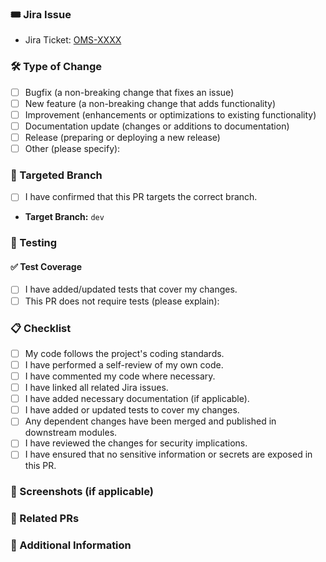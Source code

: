 
### 🎟️ Jira Issue

<!-- Replace `OMS-XXXX` with the actual Jira ticket number. -->

- Jira Ticket: [OMS-XXXX](https://onemindservices.atlassian.net/browse/OMS-XXXX)

### 🛠️ Type of Change

<!-- Select all applicable types of changes. -->

- [ ] Bugfix (a non-breaking change that fixes an issue)
- [ ] New feature (a non-breaking change that adds functionality)
- [ ] Improvement (enhancements or optimizations to existing functionality)
- [ ] Documentation update (changes or additions to documentation)
- [ ] Release (preparing or deploying a new release)
- [ ] Other (please specify):

### 🎯 Targeted Branch

<!-- Specify the target branch, e.g., `main`, `development`, `release-v1.2`. -->

- [ ] I have confirmed that this PR targets the correct branch.
- **Target Branch:** `dev` <!-- Replace with the appropriate branch name -->

### 🧪 Testing

#### ✅ Test Coverage

- [ ] I have added/updated tests that cover my changes.
- [ ] This PR does not require tests (please explain):

### 📋 Checklist

<!-- Ensure all items are completed before requesting a review. -->

- [ ] My code follows the project's coding standards.
- [ ] I have performed a self-review of my own code.
- [ ] I have commented my code where necessary.
- [ ] I have linked all related Jira issues.
- [ ] I have added necessary documentation (if applicable).
- [ ] I have added or updated tests to cover my changes.
- [ ] Any dependent changes have been merged and published in downstream modules.
- [ ] I have reviewed the changes for security implications.
- [ ] I have ensured that no sensitive information or secrets are exposed in this PR.

### 📸 Screenshots (if applicable)

<!-- Include screenshots or GIFs to demonstrate visual changes or new features. -->
<!-- Example:
![Feature Screenshot](https://link-to-screenshot.com)
-->

### 🔗 Related PRs

<!-- List any related pull requests, especially those that need to be merged before this one. -->

### 🧩 Additional Information

<!-- Add any other relevant information or context about the PR that might be helpful for reviewers. -->

